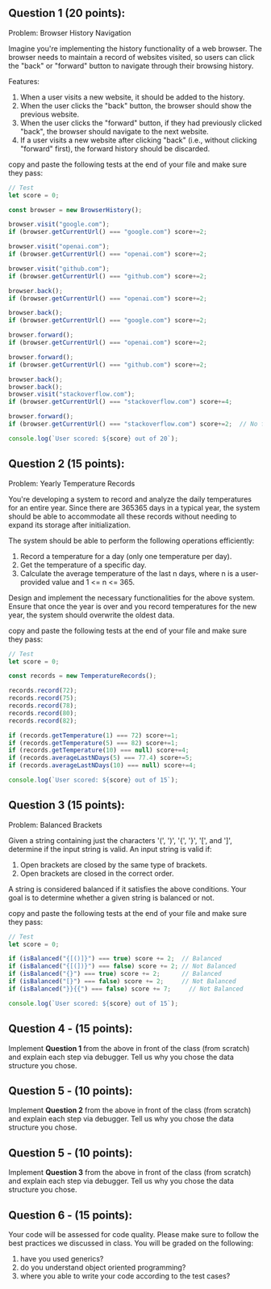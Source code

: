 ## Question 1 (20 points):

Problem: Browser History Navigation

Imagine you're implementing the history functionality of a web browser. The browser needs to maintain a record of websites visited, so users can click the "back" or "forward" button to navigate through their browsing history.

Features:

1. When a user visits a new website, it should be added to the history.
2. When the user clicks the "back" button, the browser should show the previous website.
3. When the user clicks the "forward" button, if they had previously clicked "back", the browser should navigate to the next website.
4. If a user visits a new website after clicking "back" (i.e., without clicking "forward" first), the forward history should be discarded.

copy and paste the following tests at the end of your file and make sure they pass:

```typescript
// Test
let score = 0;

const browser = new BrowserHistory();

browser.visit("google.com");
if (browser.getCurrentUrl() === "google.com") score+=2;

browser.visit("openai.com");
if (browser.getCurrentUrl() === "openai.com") score+=2;

browser.visit("github.com");
if (browser.getCurrentUrl() === "github.com") score+=2;

browser.back();
if (browser.getCurrentUrl() === "openai.com") score+=2;

browser.back();
if (browser.getCurrentUrl() === "google.com") score+=2;

browser.forward();
if (browser.getCurrentUrl() === "openai.com") score+=2;

browser.forward();
if (browser.getCurrentUrl() === "github.com") score+=2;

browser.back();
browser.back();
browser.visit("stackoverflow.com");
if (browser.getCurrentUrl() === "stackoverflow.com") score+=4;

browser.forward();
if (browser.getCurrentUrl() === "stackoverflow.com") score+=2;  // No forward history as it was discarded

console.log(`User scored: ${score} out of 20`);
```

## Question 2 (15 points):

Problem: Yearly Temperature Records

You're developing a system to record and analyze the daily temperatures for an entire year. Since there are 365365 days in a typical year, the system should be able to accommodate all these records without needing to expand its storage after initialization.

The system should be able to perform the following operations efficiently:

1. Record a temperature for a day (only one temperature per day).
2. Get the temperature of a specific day.
3. Calculate the average temperature of the last n days, where n is a user-provided value and 1 <= n <= 365.

Design and implement the necessary functionalities for the above system. Ensure that once the year is over and you record temperatures for the new year, the system should overwrite the oldest data.

copy and paste the following tests at the end of your file and make sure they pass:

```typescript
// Test
let score = 0;

const records = new TemperatureRecords();

records.record(72);
records.record(75);
records.record(78);
records.record(80);
records.record(82);

if (records.getTemperature(1) === 72) score+=1;
if (records.getTemperature(5) === 82) score+=1;
if (records.getTemperature(10) === null) score+=4;
if (records.averageLastNDays(5) === 77.4) score+=5;
if (records.averageLastNDays(10) === null) score+=4;

console.log(`User scored: ${score} out of 15`);
```

## Question 3 (15 points):
Problem: Balanced Brackets

Given a string containing just the characters '(', ')', '{', '}', '[', and ']', determine if the input string is valid. An input string is valid if:

1. Open brackets are closed by the same type of brackets.
2. Open brackets are closed in the correct order.

A string is considered balanced if it satisfies the above conditions. Your goal is to determine whether a given string is balanced or not.

copy and paste the following tests at the end of your file and make sure they pass:

```typescript
// Test
let score = 0;

if (isBalanced("{[()]}") === true) score += 2;  // Balanced
if (isBalanced("{[(])}") === false) score += 2; // Not Balanced
if (isBalanced("{}") === true) score += 2;      // Balanced
if (isBalanced("[}") === false) score += 2;     // Not Balanced
if (isBalanced("}}{{") === false) score += 7;     // Not Balanced

console.log(`User scored: ${score} out of 15`);
```

## Question 4 - (15 points):
Implement **Question 1** from the above in front of the class (from scratch) and explain each step via debugger. Tell us why you chose the data structure you chose.

## Question 5 - (10 points):
Implement **Question 2** from the above in front of the class (from scratch) and explain each step via debugger. Tell us why you chose the data structure you chose.

## Question 5 - (10 points):
Implement **Question 3** from the above in front of the class (from scratch) and explain each step via debugger. Tell us why you chose the data structure you chose.


## Question 6 - (15 points):
Your code will be assessed for code quality. Please make sure to follow the best practices we discussed in class. You will be graded on the following:

1. have you used generics?
2. do you understand object oriented programming?
3. where you able to write your code according to the test cases?
